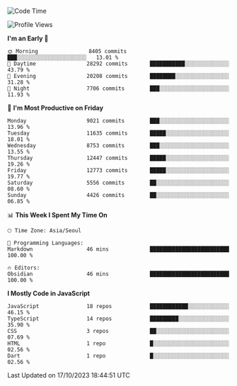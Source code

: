 <!--START_SECTION:waka-->
![Code Time](http://img.shields.io/badge/Code%20Time-5%2C334%20hrs%2050%20mins-blue)

![Profile Views](http://img.shields.io/badge/Profile%20Views-0-blue)

**I'm an Early 🐤** 

```text
🌞 Morning                8405 commits        ███░░░░░░░░░░░░░░░░░░░░░░   13.01 % 
🌆 Daytime                28292 commits       ███████████░░░░░░░░░░░░░░   43.79 % 
🌃 Evening                20208 commits       ████████░░░░░░░░░░░░░░░░░   31.28 % 
🌙 Night                  7706 commits        ███░░░░░░░░░░░░░░░░░░░░░░   11.93 % 
```
📅 **I'm Most Productive on Friday** 

```text
Monday                   9021 commits        ███░░░░░░░░░░░░░░░░░░░░░░   13.96 % 
Tuesday                  11635 commits       █████░░░░░░░░░░░░░░░░░░░░   18.01 % 
Wednesday                8753 commits        ███░░░░░░░░░░░░░░░░░░░░░░   13.55 % 
Thursday                 12447 commits       █████░░░░░░░░░░░░░░░░░░░░   19.26 % 
Friday                   12773 commits       █████░░░░░░░░░░░░░░░░░░░░   19.77 % 
Saturday                 5556 commits        ██░░░░░░░░░░░░░░░░░░░░░░░   08.60 % 
Sunday                   4426 commits        ██░░░░░░░░░░░░░░░░░░░░░░░   06.85 % 
```


📊 **This Week I Spent My Time On** 

```text
🕑︎ Time Zone: Asia/Seoul

💬 Programming Languages: 
Markdown                 46 mins             █████████████████████████   100.00 % 

🔥 Editors: 
Obsidian                 46 mins             █████████████████████████   100.00 % 
```

**I Mostly Code in JavaScript** 

```text
JavaScript               18 repos            ████████████░░░░░░░░░░░░░   46.15 % 
TypeScript               14 repos            █████████░░░░░░░░░░░░░░░░   35.90 % 
CSS                      3 repos             ██░░░░░░░░░░░░░░░░░░░░░░░   07.69 % 
HTML                     1 repo              █░░░░░░░░░░░░░░░░░░░░░░░░   02.56 % 
Dart                     1 repo              █░░░░░░░░░░░░░░░░░░░░░░░░   02.56 % 
```




 Last Updated on 17/10/2023 18:44:51 UTC
<!--END_SECTION:waka-->
